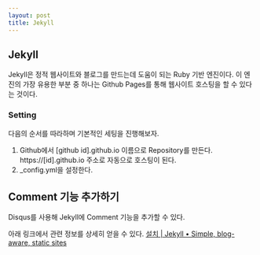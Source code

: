 ```yaml
---
layout: post
title: Jekyll
---
```


## Jekyll

Jekyll은 정적 웹사이트와 블로그를 만드는데 도움이 되는 Ruby 기반 엔진이다.
이 엔진의 가장 유용한 부분 중 하나는 Github Pages를 통해 웹사이트 호스팅을 할 수 있다는 것이다.

### Setting
다음의 순서를 따라하며 기본적인 세팅을 진행해보자. 

1. Github에서 [github id].github.io 이름으로 Repository를 만든다. https://[id].github.io 주소로 자동으로 호스팅이 된다.
2. _config.yml을 설정한다.


## Comment 기능 추가하기
Disqus를 사용해 Jekyll에 Comment 기능을 추가할 수 있다.


아래 링크에서 관련 정보를 상세히 얻을 수 있다. 
[설치 | Jekyll • Simple, blog-aware, static sites](http://jekyllrb-ko.github.io/docs/installation/)

